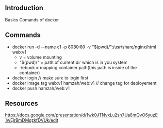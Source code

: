 ## Introduction
Basics Comands of docker

## Commands
- docker run -d --name c1 -p 8080:80 -v "$(pwd)/":/usr/share/nginx/html web:v1
    - v = volume mounting
    - "$(pwd)/" = path of current dir which is in you system
    - :/ebook = mapping container path(this path is inside of the container) 
- docker login // make sure to login first
- docker image tag web:v1 hamzah/web:v1 // change tag for deployement
- docker push hamzah/web:v1


## Resources
https://docs.google.com/presentation/d/1wk0JTNvxLu2sn7Ua8mQvO6yuzE1wEjrBmDMgzkfDVUk/edit